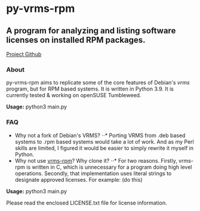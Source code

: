 # py-vrms-rpm
## A program for analyzing and listing software licenses on installed RPM packages.
[Project Github](https://github.com/christianitus03/py-vrms-rpm)

### About
py-vrms-rpm aims to replicate some of the core features of Debian's _vrms_ program, but for RPM based systems.
It is written in Python 3.9. It is currently tested & working on openSUSE Tumbleweed.

**Usage:** python3 main.py

### FAQ
* Why not a fork of Debian's VRMS?
⋅⋅* Porting VRMS from .deb based systems to .rpm based systems would take a lot of work. And as my Perl skills are
    limited, I figured it would be easier to simply rewrite it myself in Python.
* Why not use [vrms-rpm](https://github.com/suve/vrms-rpm)? Why clone it?
⋅⋅* For two reasons. Firstly, vrms-rpm is written in C, which is unnecessary for a program doing high level operations.
   Secondly, that implementation uses literal strings to designate approved licenses. For example:
  (do this)



**Usage:** python3 main.py

Please read the enclosed LICENSE.txt file for license information.

